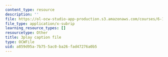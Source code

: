 ```yaml
---
content_type: resource
description: ''
file: https://ol-ocw-studio-app-production.s3.amazonaws.com/courses/6-189-multicore-programming-primer-january-iap-2007/a859d95a7b755ac0ba26fad47276a0b5_hd4roBsrYA8.srt
file_type: application/x-subrip
learning_resource_types: []
resourcetype: Other
title: 3play caption file
type: OCWFile
uid: a859d95a-7b75-5ac0-ba26-fad47276a0b5
---
```

